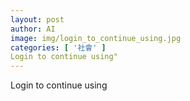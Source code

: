 ```yaml
---
layout: post
author: AI
image: img/login_to_continue_using.jpg
categories: [ '社會' ]
Login to continue using"
---
```

Login to continue using